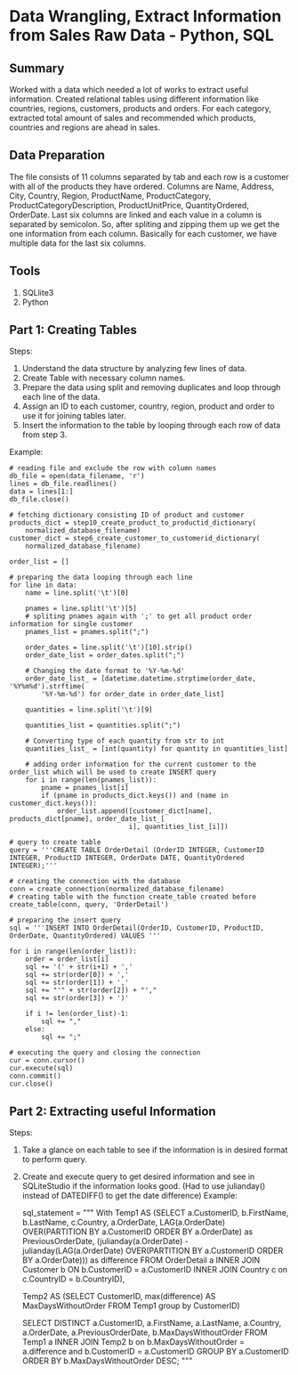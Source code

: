 # Data Wrangling, Extract Information from Sales Raw Data - Python, SQL

## Summary
Worked with a data which needed a lot of works to extract useful information. Created relational tables using different information like countries, regions, customers, products and orders.  For each category, extracted total amount of sales and recommended which products, countries and regions are ahead in sales. 

## Data Preparation
The file consists of 11 columns separated by tab and each row is a customer with all of the products they have ordered. Columns are Name, Address, City, Country, Region, ProductName, ProductCategory, ProductCategoryDescription, ProductUnitPrice, QuantityOrdered, OrderDate. Last six columns are linked and each value in a column is separated by semicolon. So, after spliting and zipping them up we get the one information from each column. Basically for each customer, we have multiple data for the last six columns.

## Tools
1. SQLlite3
2. Python

## Part 1: Creating Tables
Steps:
1. Understand the data structure by analyzing few lines of data.
2. Create Table with necessary column names.
3. Prepare the data using split and removing duplicates and loop through each line of the data.
4. Assign an ID to each customer, country, region, product and order to use it for joining tables later.
5. Insert the information to the table by looping through each row of data from step 3.

Example:

    # reading file and exclude the row with column names
    db_file = open(data_filename, 'r')
    lines = db_file.readlines()
    data = lines[1:]
    db_file.close()
    
    # fetching dictionary consisting ID of product and customer
    products_dict = step10_create_product_to_productid_dictionary(
        normalized_database_filename)
    customer_dict = step6_create_customer_to_customerid_dictionary(
        normalized_database_filename)

    order_list = []

    # preparing the data looping through each line
    for line in data:
        name = line.split('\t')[0]
       
        pnames = line.split('\t')[5]
        # spliting pnames again with ';' to get all product order information for single customer
        pnames_list = pnames.split(";")

        order_dates = line.split('\t')[10].strip()
        order_date_list = order_dates.split(";")

        # Changing the date format to '%Y-%m-%d'
        order_date_list_ = [datetime.datetime.strptime(order_date, '%Y%m%d').strftime(
            '%Y-%m-%d') for order_date in order_date_list]

        quantities = line.split('\t')[9]

        quantities_list = quantities.split(";")
        
        # Converting type of each quantity from str to int
        quantities_list_ = [int(quantity) for quantity in quantities_list]

        # adding order information for the current customer to the order_list which will be used to create INSERT query
        for i in range(len(pnames_list)):
            pname = pnames_list[i]
            if (pname in products_dict.keys()) and (name in customer_dict.keys()):
                order_list.append([customer_dict[name], products_dict[pname], order_date_list_[
                                  i], quantities_list_[i]])

    # query to create table
    query = '''CREATE TABLE OrderDetail (OrderID INTEGER, CustomerID INTEGER, ProductID INTEGER, OrderDate DATE, QuantityOrdered INTEGER);'''

    # creating the connection with the database
    conn = create_connection(normalized_database_filename)
    # creating table with the function create_table created before
    create_table(conn, query, 'OrderDetail')

    # preparing the insert query
    sql = '''INSERT INTO OrderDetail(OrderID, CustomerID, ProductID, OrderDate, QuantityOrdered) VALUES '''

    for i in range(len(order_list)):
        order = order_list[i]
        sql += '(' + str(i+1) + ','
        sql += str(order[0]) + ','
        sql += str(order[1]) + ','
        sql += "'" + str(order[2]) + "',"
        sql += str(order[3]) + ')'

        if i != len(order_list)-1:
            sql += ","
        else:
            sql += ";"

    # executing the query and closing the connection
    cur = conn.cursor()
    cur.execute(sql)
    conn.commit()
    cur.close()

## Part 2: Extracting useful Information

Steps:
1. Take a glance on each table to see if the information is in desired format to perform query.
2. Create and execute query to get desired information and see in SQLiteStudio if the information looks good.
(Had to use julianday() instead of DATEDIFF() to get the date difference)
Example:

    sql_statement = """
	With Temp1 AS
	(SELECT a.CustomerID, b.FirstName, b.LastName, c.Country, a.OrderDate, LAG(a.OrderDate) OVER(PARTITION BY a.CustomerID ORDER BY a.OrderDate) as PreviousOrderDate, (julianday(a.OrderDate) - julianday(LAG(a.OrderDate)
	OVER(PARTITION BY a.CustomerID ORDER BY a.OrderDate))) as difference
	FROM OrderDetail a INNER JOIN Customer b ON b.CustomerID = a.CustomerID
	INNER JOIN Country c on c.CountryID = b.CountryID),

	Temp2 AS
	(SELECT CustomerID, max(difference) AS MaxDaysWithoutOrder FROM Temp1
	group by CustomerID)

	SELECT DISTINCT a.CustomerID, a.FirstName, a.LastName, a.Country, a.OrderDate, a.PreviousOrderDate, b.MaxDaysWithoutOrder FROM 
	Temp1 a INNER JOIN Temp2 b on b.MaxDaysWithoutOrder = a.difference and b.CustomerID = a.CustomerID
	GROUP BY a.CustomerID
	ORDER BY b.MaxDaysWithoutOrder DESC;
	"""
